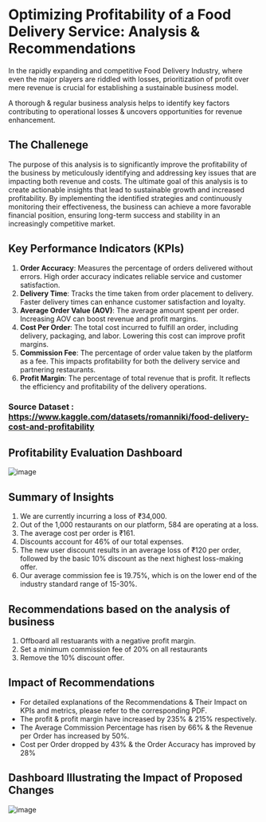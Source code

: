 # Optimizing Profitability of a Food Delivery Service: Analysis & Recommendations 
In the rapidly expanding and competitive Food Delivery Industry, where even the major players are riddled with losses, prioritization of profit over mere revenue is crucial for establishing a sustainable business model.

A thorough & regular business analysis helps to identify key factors contributing to operational losses & uncovers opportunities for revenue enhancement.


## The Challenege 
The purpose of this analysis is to significantly improve the profitability of the business by meticulously identifying and addressing key issues that are impacting both revenue and costs.
The ultimate goal of this analysis is to create actionable insights that lead to sustainable growth and increased profitability. By implementing the identified strategies and continuously monitoring their effectiveness, the business can achieve a more favorable financial position, ensuring long-term success and stability in an increasingly competitive market.


## Key Performance Indicators (KPIs)
1. **Order Accuracy**: Measures the percentage of orders delivered without errors. High order accuracy indicates reliable service and customer satisfaction.
2. **Delivery Time**: Tracks the time taken from order placement to delivery. Faster delivery times can enhance customer satisfaction and loyalty.
3. **Average Order Value (AOV)**: The average amount spent per order. Increasing AOV can boost revenue and profit margins.
4. **Cost Per Order**: The total cost incurred to fulfill an order, including delivery, packaging, and labor. Lowering this cost can improve profit margins.
5. **Commission Fee**: The percentage of order value taken by the platform as a fee. This impacts profitability for both the delivery service and partnering restaurants.
6. **Profit Margin**: The percentage of total revenue that is profit. It reflects the efficiency and profitability of the delivery operations.


### Source Dataset : https://www.kaggle.com/datasets/romanniki/food-delivery-cost-and-profitability


## Profitability Evaluation Dashboard
![image](https://github.com/user-attachments/assets/ac12c9e6-36ca-4ef0-8164-70af7c01df4a)


## Summary of Insights
1. We are currently incurring a loss of ₹34,000.
2. Out of the 1,000 restaurants on our platform, 584 are operating at a loss.
3. The average cost per order is ₹161.
4. Discounts account for 46% of our total expenses.
5. The new user discount results in an average loss of ₹120 per order, followed by the basic 10% discount as the next highest loss-making offer.
6. Our average commission fee is 19.75%, which is on the lower end of the industry standard range of 15-30%.


## Recommendations based on the analysis of business
1. Offboard all restuarants with a negative profit margin.
2. Set a minimum commission fee of 20% on all restaurants
3. Remove the 10% discount offer.

 
## Impact of Recommendations
- For detailed explanations of the Recommendations & Their Impact on KPIs and metrics, please refer to the corresponding PDF.
- The profit & profit margin have increased by 235% & 215% respectively.
- The Average Commission Percentage has risen by 66% & the Revenue per Order has increased by 50%.
- Cost per Order dropped by 43% & the Order Accuracy has improved by 28%


## Dashboard Illustrating the Impact of Proposed Changes
![image](https://github.com/user-attachments/assets/99644460-e6ec-4a3a-88d1-d6a9b620e9c3)
